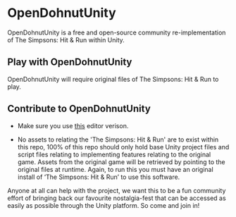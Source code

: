 # OpenDohnutUnity
OpenDohnutUnity is a free and open-source community re-implementation of The Simpsons: Hit &amp; Run within Unity.

## Play with OpenDohnutUnity
OpenDohnutUnity will require original files of The Simpsons: Hit &amp; Run to play.

## Contribute to OpenDohnutUnity
 - Make sure you use [this](https://github.com/teddante/OpenDohnutUnity/blob/main/OpenDohnutUnity/ProjectSettings/ProjectVersion.txt) editor verison.

 - No assets to relating the 'The Simpsons: Hit &amp; Run' are to exist within this repo, 100% of this repo should only hold base Unity project files and script files relating to implementing features relating to the original game. Assets from the original game will be retrieved by pointing to the original files at runtime. Again, to run this you must have an original install of ‘The Simpsons: Hit &amp; Run’ to use this software.

Anyone at all can help with the project, we want this to be a fun community effort of bringing back our favourite nostalgia-fest that can be accessed as easily as possible through the Unity platform. So come and join in!
